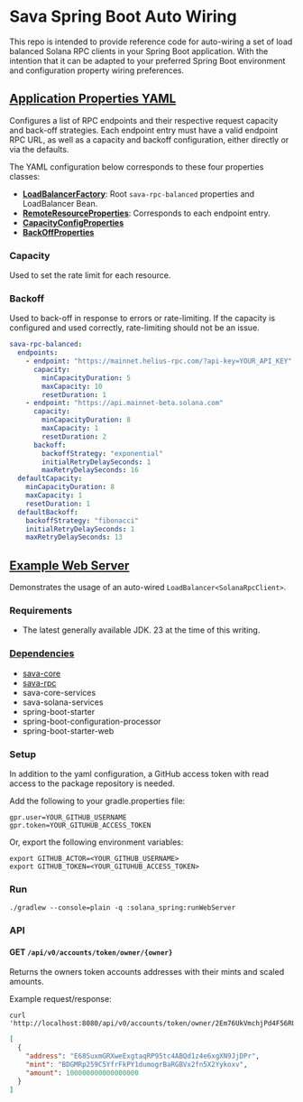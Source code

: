 # Sava Spring Boot Auto Wiring

This repo is intended to provide reference code for auto-wiring a set of load balanced Solana RPC clients in your Spring
Boot application. With the intention that it can be adapted to your preferred Spring Boot environment and configuration
property wiring preferences.

## [Application Properties YAML](config/application.yaml)

Configures a list of RPC endpoints and their respective request capacity and back-off strategies. Each endpoint entry
must have a valid endpoint RPC URL, as well as a capacity and backoff configuration, either directly or via the
defaults.

The YAML configuration below corresponds to these four properties classes:

* **[LoadBalancerFactory](src/main/java/software/sava/services/spring/solana/LoadBalancerFactory.java)**:
  Root `sava-rpc-balanced` properties and LoadBalancer Bean.
* **[RemoteResourceProperties](src/main/java/software/sava/services/spring/solana/RemoteResourceProperties.java)**:
  Corresponds to each endpoint entry.
* **[CapacityConfigProperties](src/main/java/software/sava/services/spring/solana/CapacityConfigProperties.java)**
* **[BackOffProperties](src/main/java/software/sava/services/spring/solana/BackOffProperties.java)**

### Capacity

Used to set the rate limit for each resource.

### Backoff

Used to back-off in response to errors or rate-limiting. If the capacity is configured and used correctly, rate-limiting
should not be an issue.

```yaml
sava-rpc-balanced:
  endpoints:
    - endpoint: "https://mainnet.helius-rpc.com/?api-key=YOUR_API_KEY"
      capacity:
        minCapacityDuration: 5
        maxCapacity: 10
        resetDuration: 1
    - endpoint: "https://api.mainnet-beta.solana.com"
      capacity:
        minCapacityDuration: 8
        maxCapacity: 1
        resetDuration: 2
      backoff:
        backoffStrategy: "exponential"
        initialRetryDelaySeconds: 1
        maxRetryDelaySeconds: 16
  defaultCapacity:
    minCapacityDuration: 8
    maxCapacity: 1
    resetDuration: 1
  defaultBackoff:
    backoffStrategy: "fibonacci"
    initialRetryDelaySeconds: 1
    maxRetryDelaySeconds: 13
```

## [Example Web Server](src/main/java/software/sava/services/spring/solana/SavaSpringBoot.java)

Demonstrates the usage of an auto-wired `LoadBalancer<SolanaRpcClient>`.

### Requirements

- The latest generally available JDK. 23 at the time of this writing.

### [Dependencies](build.gradle)

- [sava-core](https://github.com/sava-software/sava)
- [sava-rpc](https://github.com/sava-software/sava)
- sava-core-services
- sava-solana-services
- spring-boot-starter
- spring-boot-configuration-processor
- spring-boot-starter-web

### Setup

In addition to the yaml configuration, a GitHub access token with read access to the package repository is needed.

Add the following to your gradle.properties file:

```shell
gpr.user=YOUR_GITHUB_USERNAME
gpr.token=YOUR_GITUHUB_ACCESS_TOKEN
```

Or, export the following environment variables:

```shell
export GITHUB_ACTOR=<YOUR_GITHUB_USERNAME>
export GITHUB_TOKEN=<YOUR_GITUHUB_ACCESS_TOKEN>
```

### Run

```shell
./gradlew --console=plain -q :solana_spring:runWebServer
```

### API

#### GET `/api/v0/accounts/token/owner/{owner}`

Returns the owners token accounts addresses with their mints and scaled amounts.

Example request/response:

```shell
curl 'http://localhost:8080/api/v0/accounts/token/owner/2Em76UkVmchjPd4F56RU7WVsFUtaryzzZHsHja8PWxBd';
```

```json
[
  {
    "address": "E68SuxmGRXweExgtaqRP95tc4ABQd1z4e6xgXN9JjDPr",
    "mint": "BDGMRp259C5YfrFkPY1dumogrBaRGBVx2fn5X2Yykoxv",
    "amount": 100000000000000000
  }
]
```
